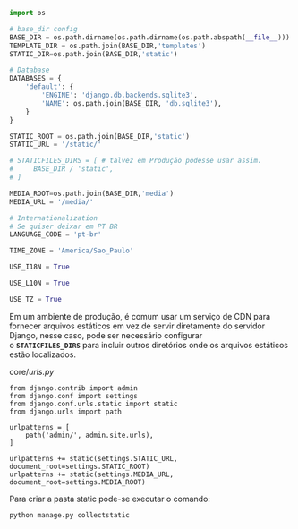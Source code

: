 ```python
import os 

# base_dir config
BASE_DIR = os.path.dirname(os.path.dirname(os.path.abspath(__file__)))
TEMPLATE_DIR = os.path.join(BASE_DIR,'templates')
STATIC_DIR=os.path.join(BASE_DIR,'static')

# Database
DATABASES = {
    'default': {
        'ENGINE': 'django.db.backends.sqlite3',
        'NAME': os.path.join(BASE_DIR, 'db.sqlite3'), 
    }
}

STATIC_ROOT = os.path.join(BASE_DIR,'static')
STATIC_URL = '/static/' 

# STATICFILES_DIRS = [ # talvez em Produção podesse usar assim.
#     BASE_DIR / 'static',
# ]

MEDIA_ROOT=os.path.join(BASE_DIR,'media')
MEDIA_URL = '/media/'

# Internationalization
# Se quiser deixar em PT BR
LANGUAGE_CODE = 'pt-br'

TIME_ZONE = 'America/Sao_Paulo'

USE_I18N = True

USE_L10N = True

USE_TZ = True
```

Em um ambiente de produção, é comum usar um serviço de CDN para fornecer arquivos estáticos em vez de servir diretamente do servidor Django, nesse caso, pode ser necessário configurar o **`STATICFILES_DIRS`** para incluir outros diretórios onde os arquivos estáticos estão localizados.

core/_urls.py_

```
from django.contrib import admin
from django.conf import settings
from django.conf.urls.static import static
from django.urls import path

urlpatterns = [
    path('admin/', admin.site.urls),
]

urlpatterns += static(settings.STATIC_URL, document_root=settings.STATIC_ROOT)
urlpatterns += static(settings.MEDIA_URL, document_root=settings.MEDIA_ROOT)
```

Para criar a pasta static pode-se executar o comando:

```
python manage.py collectstatic
```
